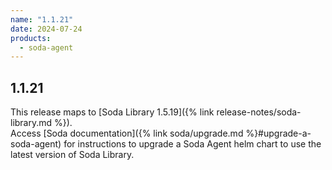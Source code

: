 ```yaml
---
name: "1.1.21"
date: 2024-07-24
products:
  - soda-agent
---
```

## 1.1.21

This release maps to [Soda Library 1.5.19]({% link release-notes/soda-library.md %}). <br />
Access [Soda documentation]({% link soda/upgrade.md %}#upgrade-a-soda-agent) for instructions to upgrade a Soda Agent helm chart to use the latest version of Soda Library.